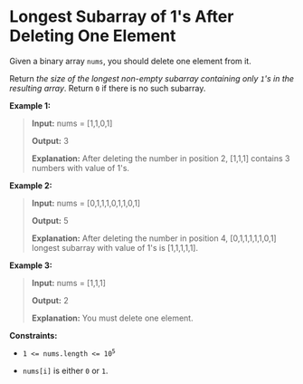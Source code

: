 # Longest Subarray of 1's After Deleting One Element

Given a binary array <code>nums</code>, you should delete one element from it.

Return *the size of the longest non-empty subarray containing only *<code>1</code>*'s in the resulting array*. Return <code>0</code> if there is no such subarray.


**Example 1:**
>
> **Input:** nums = [1,1,0,1]
>
> **Output:** 3
>
> **Explanation:** After deleting the number in position 2, [1,1,1] contains 3 numbers with value of 1's.

**Example 2:**
>
> **Input:** nums = [0,1,1,1,0,1,1,0,1]
>
> **Output:** 5
>
> **Explanation:** After deleting the number in position 4, [0,1,1,1,1,1,0,1] longest subarray with value of 1's is [1,1,1,1,1].

**Example 3:**
>
> **Input:** nums = [1,1,1]
>
> **Output:** 2
>
> **Explanation:** You must delete one element.


**Constraints:**

- <code>1 &lt;= nums.length &lt;= 10<sup>5</sup></code>

- <code>nums[i]</code> is either <code>0</code> or <code>1</code>.

